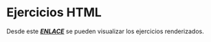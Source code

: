 # Ejercicios HTML
Desde este [***ENLACE***](https://joaquinrajmilevich.github.io/Bootcamp/T3/index.html) se pueden visualizar los ejercicios renderizados.

